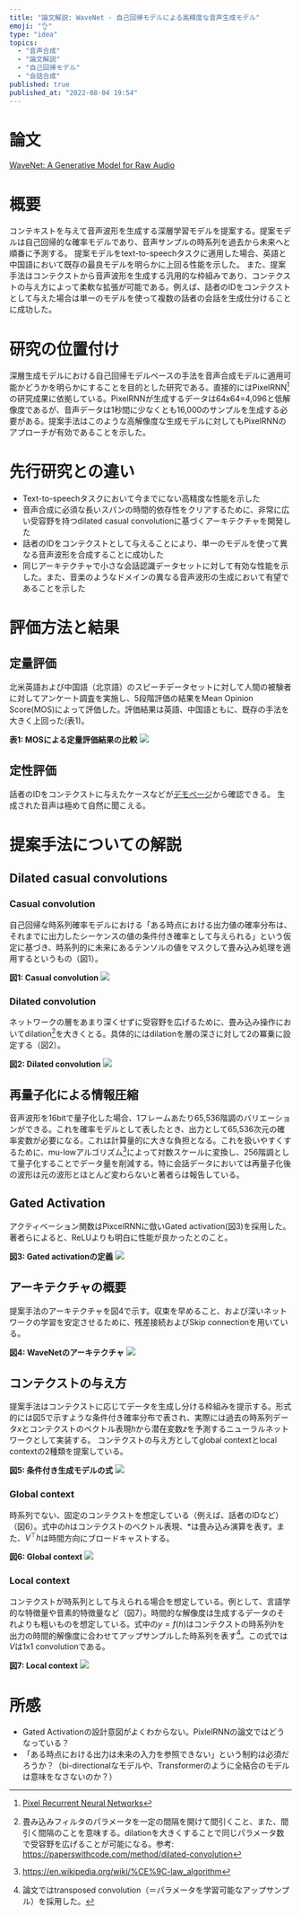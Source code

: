 ```yaml
---
title: "論文解説: WaveNet - 自己回帰モデルによる高精度な音声生成モデル"
emoji: "👌"
type: "idea"
topics:
  - "音声合成"
  - "論文解説"
  - "自己回帰モデル"
  - "会話合成"
published: true
published_at: "2022-08-04 19:54"
---
```


# 論文

[WaveNet: A Generative Model for Raw Audio](https://arxiv.org/abs/1609.03499)

# 概要

コンテキストを与えて音声波形を生成する深層学習モデルを提案する。提案モデルは自己回帰的な確率モデルであり、音声サンプルの時系列を過去から未来へと順番に予測する。
提案モデルをtext-to-speechタスクに適用した場合、英語と中国語において既存の最良モデルを明らかに上回る性能を示した。
また、提案手法はコンテクストから音声波形を生成する汎用的な枠組みであり、コンテクストの与え方によって柔軟な拡張が可能である。例えば、話者のIDをコンテクストとして与えた場合は単一のモデルを使って複数の話者の会話を生成仕分けることに成功した。

# 研究の位置付け

深層生成モデルにおける自己回帰モデルベースの手法を音声合成モデルに適用可能かどうかを明らかにすることを目的とした研究である。直接的にはPixelRNN[^4]の研究成果に依拠している。PixelRNNが生成するデータは64x64=4,096と低解像度であるが、音声データは1秒間に少なくとも16,000のサンプルを生成する必要がある。提案手法はこのような高解像度な生成モデルに対してもPixelRNNのアプローチが有効であることを示した。

[^4]: [Pixel Recurrent Neural Networks](https://arxiv.org/abs/1601.06759)

# 先行研究との違い

* Text-to-speechタスクにおいて今までにない高精度な性能を示した
* 音声合成に必須な長いスパンの時間的依存性をクリアするために、非常に広い受容野を持つdilated casual convolutionに基づくアーキテクチャを開発した
* 話者のIDをコンテクストとして与えることにより、単一のモデルを使って異なる音声波形を合成することに成功した
* 同じアーキテクチャで小さな会話認識データセットに対して有効な性能を示した。また、音楽のようなドメインの異なる音声波形の生成において有望であることを示した

# 評価方法と結果

## 定量評価

北米英語および中国語（北京語）のスピーチデータセットに対して人間の被験者に対してアンケート調査を実施し、5段階評価の結果をMean Opinion Score(MOS)によって評価した。評価結果は英語、中国語ともに、既存の手法を大きく上回った(表1)。

**表1: MOSによる定量評価結果の比較**
![](https://storage.googleapis.com/zenn-user-upload/51e99c0f36d8-20220804.png)

## 定性評価

話者のIDをコンテクストに与えたケースなどが[デモページ]から確認できる。
生成された音声は極めて自然に聞こえる。

[デモページ]: https://www.deepmind.com/blog/wavenet-a-generative-model-for-raw-audio

# 提案手法についての解説

## Dilated casual convolutions

### Casual convolution

自己回帰な時系列確率モデルにおける「ある時点における出力値の確率分布は、それまでに出力したシーケンスの値の条件付き確率として与えられる」という仮定に基づき、時系列的に未来にあるテンソルの値をマスクして畳み込み処理を適用するというもの（図1）。

**図1: Casual convolution**
![](https://storage.googleapis.com/zenn-user-upload/44262da54bfa-20220804.png)

### Dilated convolution

ネットワークの層をあまり深くせずに受容野を広げるために、畳み込み操作においてdilation[^1]を大きくとる。具体的にはdilationを層の深さに対して2の冪乗に設定する（図2）。

[^1]: 畳み込みフィルタのパラメータを一定の間隔を開けて間引くこと、また、間引く間隔のことを意味する。dilationを大きくすることで同じパラメータ数で受容野を広げることが可能になる。参考: https://paperswithcode.com/method/dilated-convolution

**図2: Dilated convolution**
![](https://storage.googleapis.com/zenn-user-upload/d30785693173-20220804.png)

## 再量子化による情報圧縮

音声波形を16bitで量子化した場合、1フレームあたり65,536階調のバリエーションができる。これを確率モデルとして表したとき、出力として65,536次元の確率変数が必要になる。これは計算量的に大きな負担となる。これを扱いやすくするために、mu-lowアルゴリズム[^2]によって対数スケールに変換し、256階調として量子化することでデータ量を削減する。特に会話データにおいては再量子化後の波形は元の波形とほとんど変わらないと著者らは報告している。

[^2]: https://en.wikipedia.org/wiki/%CE%9C-law_algorithm

## Gated Activation

アクティベーション関数はPixcelRNNに倣いGated activation(図3)を採用した。著者らによると、ReLUよりも明白に性能が良かったとのこと。

**図3: Gated activationの定義**
![](https://storage.googleapis.com/zenn-user-upload/04f606a25bd2-20220804.png)

## アーキテクチャの概要

提案手法のアーキテクチャを図4で示す。収束を早めること、および深いネットワークの学習を安定させるために、残差接続およびSkip connectionを用いている。

**図4: WaveNetのアーキテクチャ**
![](https://storage.googleapis.com/zenn-user-upload/0f3fb523df66-20220804.png)

## コンテクストの与え方

提案手法はコンテクストに応じてデータを生成し分ける枠組みを提示する。形式的には図5で示すような条件付き確率分布で表され、実際には過去の時系列データ$x$とコンテクストのベクトル表現$h$から潜在変数$z$を予測するニューラルネットワークとして実装する。
コンテクストの与え方としてglobal contextとlocal contextの2種類を提案している。

**図5: 条件付き生成モデルの式**
![](https://storage.googleapis.com/zenn-user-upload/e2ebc3d179f1-20220804.png)

### Global context

時系列でない、固定のコンテクストを想定している（例えば、話者のIDなど）（図6）。式中の$h$はコンテクストのベクトル表現、$*$は畳み込み演算を表す。また、$V^\top h$は時間方向にブロードキャストする。

**図6: Global context**
![](https://storage.googleapis.com/zenn-user-upload/52f42cddfc21-20220804.png)

### Local context

コンテクストが時系列として与えられる場合を想定している。例として、言語学的な特徴量や音素的特徴量など（図7）。時間的な解像度は生成するデータのそれよりも粗いものを想定している。式中の$y=f(h)$はコンテクストの時系列$h$を出力の時間的解像度に合わせてアップサンプルした時系列を表す[^3]。この式では$V$は1x1 convolutionである。

[^3]: 論文ではtransposed convolution（＝パラメータを学習可能なアップサンプル）を採用した。

**図7: Local context**
![](https://storage.googleapis.com/zenn-user-upload/2613add115ce-20220804.png)

# 所感

* Gated Activationの設計意図がよくわからない。PixlelRNNの論文ではどうなっている？
* 「ある時点における出力は未来の入力を参照できない」という制約は必須だろうか？（bi-directionalなモデルや、Transformerのように全結合のモデルは意味をなさないのか？）